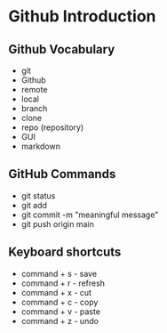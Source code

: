 # Github Introduction

## Github Vocabulary
- git
- Github
- remote
- local
- branch
- clone
- repo (repository)
- GUI
- markdown


## GitHub Commands
- git status
- git add <file-name>
- git commit -m "meaningful message"
- git push origin main

## Keyboard shortcuts
- command + s - save
- command + r - refresh
- command + x - cut
- command + c - copy
- command + v - paste
- command + z - undo
